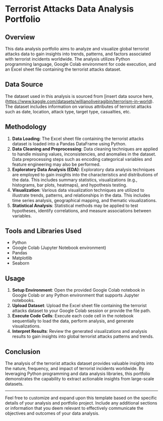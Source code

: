 # Terrorist Attacks Data Analysis Portfolio

## Overview
This data analysis portfolio aims to analyze and visualize global terrorist attacks data to gain insights into trends, patterns, and factors associated with terrorist incidents worldwide. The analysis utilizes Python programming language, Google Colab environment for code execution, and an Excel sheet file containing the terrorist attacks dataset.

## Data Source
The dataset used in this analysis is sourced from [insert data source here, (https://www.kaggle.com/datasets/willianoliveiragibin/terrorism-in-world). The dataset includes information on various attributes of terrorist attacks such as date, location, attack type, target type, casualties, etc.

## Methodology
1. **Data Loading**: The Excel sheet file containing the terrorist attacks dataset is loaded into a Pandas DataFrame using Python.
2. **Data Cleaning and Preprocessing**: Data cleaning techniques are applied to handle missing values, inconsistencies, and anomalies in the dataset. Data preprocessing steps such as encoding categorical variables and feature engineering may also be performed.
3. **Exploratory Data Analysis (EDA)**: Exploratory data analysis techniques are employed to gain insights into the characteristics and distributions of the data. This includes summary statistics, visualizations (e.g., histograms, bar plots, heatmaps), and hypothesis testing.
4. **Visualization**: Various data visualization techniques are utilized to illustrate trends, patterns, and relationships in the data. This includes time series analysis, geographical mapping, and thematic visualizations.
5. **Statistical Analysis**: Statistical methods may be applied to test hypotheses, identify correlations, and measure associations between variables.

## Tools and Libraries Used
- Python 
- Google Colab (Jupyter Notebook environment)
- Pandas
- Matplotlib
- Seaborn


## Usage
1. **Setup Environment**: Open the provided Google Colab notebook in Google Colab or any Python environment that supports Jupyter notebooks.
2. **Upload Dataset**: Upload the Excel sheet file containing the terrorist attacks dataset to your Google Colab session or provide the file path.
3. **Execute Code Cells**: Execute each code cell in the notebook sequentially to load the data, perform analysis, and generate visualizations.
4. **Interpret Results**: Review the generated visualizations and analysis results to gain insights into global terrorist attacks patterns and trends.

## Conclusion
The analysis of the terrorist attacks dataset provides valuable insights into the nature, frequency, and impact of terrorist incidents worldwide. By leveraging Python programming and data analysis libraries, this portfolio demonstrates the capability to extract actionable insights from large-scale datasets.

---

Feel free to customize and expand upon this template based on the specific details of your analysis and portfolio project. Include any additional sections or information that you deem relevant to effectively communicate the objectives and outcomes of your data analysis.
